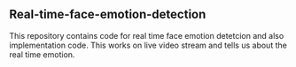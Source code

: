 ## Real-time-face-emotion-detection
This repository contains code for real time face emotion detetcion and also implementation code. This works on live video stream and tells us about the real time emotion.
